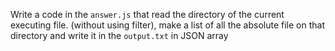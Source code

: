 Write a code in the `answer.js` that read the directory of the current executing file. (without using filter), make a list of all the absolute file on that directory and write it in the `output.txt` in JSON array